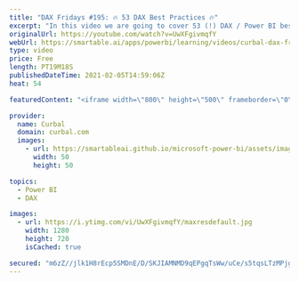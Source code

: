 ```yaml
---
title: "DAX Fridays #195: 🔥 53 DAX Best Practices 🔥"
excerpt: "In this video we are going to cover 53 (!) DAX / Power BI best practices.  Chapters: 00:00 Intro 00:40 DAX Functions best practices 03:00 Error prevention 04:00 Formatting 09:00 Maintenance 10:30 Naming conventions 11:45 Performance End!  Here you can download all the pbix files: https://curbal.com/donwload-center"
originalUrl: https://youtube.com/watch?v=UwXFgivmqfY
webUrl: https://smartable.ai/apps/powerbi/learning/videos/curbal-dax-fridays-195-53-dax-best-practices-/
type: video
price: Free
length: PT19M18S
publishedDateTime: 2021-02-05T14:59:06Z
heat: 54

featuredContent: "<iframe width=\"800\" height=\"500\" frameborder=\"0\" src=\"https://www.youtube.com/embed/UwXFgivmqfY\" allow=\"accelerometer; autoplay; encrypted-media; gyroscope; picture-in-picture\" allowfullscreen></iframe>"

provider:
  name: Curbal
  domain: curbal.com
  images:
    - url: https://smartableai.github.io/microsoft-power-bi/assets/images/organizations/curbal.com-50x50.jpg
      width: 50
      height: 50

topics:
  - Power BI
  - DAX

images:
  - url: https://i.ytimg.com/vi/UwXFgivmqfY/maxresdefault.jpg
    width: 1280
    height: 720
    isCached: true

secured: "m6zZ//jlk1H8rEcp5SMDnE/D/SKJIAMNMD9qEPgqTsWw/uCe/s5tqsLTzMPjgbuHxVSZ/6dJ2W6hiLoauIFxWC1nph/SX0byUxDqiOWDSSch2XVWrh/PZUrqgfZO4YHuYf06dEpJYXda73c2ZdNx+rV4r3a1k0H0IlHJlhkx/qm8BlBrLstz606kg6orjr/fJZW/QaWEFUFE9SRMTrnLne/jqiCmLebpCpYnlI4qWd/FS4jHTLawciclr1tlpqBhEI858TiBjyoJKu+9j2Wp9z1GUy0pKd02cwxYxZHBlXP/HpuoKJdbh86GLUPnnYrCHpmrhDJBMzKwlbXlkdJ4/OWSWHdAXQTn/tY5jsCVQEji0EEZ3fccZnMesSGDbo8zqYAu8GGs07YJK37ZMGYGZT5fu8bNVSBa6L8+eYGQnws=;dt9JmZwvQAyjY2skcw924A=="
---
```


